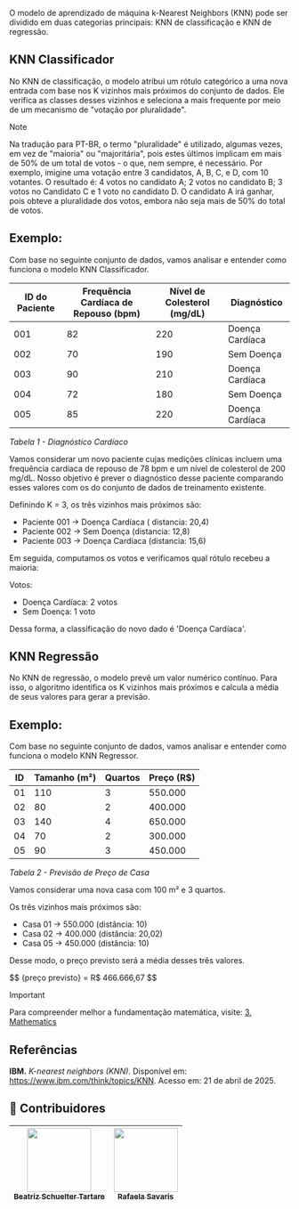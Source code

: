 O modelo de aprendizado de máquina k-Nearest Neighbors (KNN) pode ser dividido em duas categorias principais: KNN de classificação e KNN de regressão.

## KNN Classificador

No KNN de classificação, o modelo atribui um rótulo categórico a uma nova entrada com base nos K vizinhos mais próximos do conjunto de dados. Ele verifica as classes desses vizinhos e seleciona a mais frequente por meio de um mecanismo de "votação por pluralidade".

> [!NOTE]
> Na tradução para PT-BR, o termo "pluralidade" é utilizado, algumas vezes, em vez de "maioria" ou "majoritária", pois estes últimos implicam em mais de 50% de um total de votos - o que, nem sempre, é necessário.
> Por exemplo, imigine uma votação entre 3 candidatos, A, B, C, e D, com 10 votantes. O resultado é: 4 votos no candidato A; 2 votos no candidato B; 3 votos no Candidato C e 1 voto no candidato D. O candidato A irá ganhar, pois obteve a pluralidade dos votos, embora não seja mais de 50% do total de votos.

## Exemplo:

Com base no seguinte conjunto de dados, vamos analisar e entender como funciona o modelo KNN Classificador.

| ID do Paciente | Frequência Cardíaca de Repouso (bpm) | Nível de Colesterol (mg/dL) | Diagnóstico     |
|----------------|---------------------------------------|------------------------------|------------------|
| 001            | 82                                    | 220                          | Doença Cardíaca  |
| 002            | 70                                    | 190                          | Sem Doença       |
| 003            | 90                                    | 210                          | Doença Cardíaca  |
| 004            | 72                                    | 180                          | Sem Doença       |
| 005            | 85                                    | 220                          | Doença Cardíaca  |

*Tabela 1 - Diagnóstico Cardíaco*

Vamos considerar um novo paciente cujas medições clínicas incluem uma frequência cardíaca de repouso de 78 bpm e um nível de colesterol de 200 mg/dL. Nosso objetivo é prever o diagnóstico desse paciente comparando esses valores com os do conjunto de dados de treinamento existente.

Definindo K = 3, os três vizinhos mais próximos são:

- Paciente 001 → Doença Cardíaca ( distancia: 20,4)
- Paciente 002 → Sem Doença (distancia: 12,8)
- Paciente 003 → Doença Cardíaca (distancia: 15,6)

Em seguida, computamos os votos e verificamos qual rótulo recebeu a maioria:

Votos:

- Doença Cardíaca: 2 votos  
- Sem Doença: 1 voto  

Dessa forma, a classificação do novo dado é 'Doença Cardíaca'.

## KNN Regressão

No KNN de regressão, o modelo prevê um valor numérico contínuo. Para isso, o algoritmo identifica os K vizinhos mais próximos e calcula a média de seus valores para gerar a previsão.

## Exemplo:

Com base no seguinte conjunto de dados, vamos analisar e entender como funciona o modelo KNN Regressor.

| ID  | Tamanho (m²) | Quartos | Preço (R$)  |
|-----|--------------|---------|-------------|
| 01  | 110          | 3       | 550.000     |
| 02  | 80           | 2       | 400.000     |
| 03  | 140          | 4       | 650.000     |
| 04  | 70           | 2       | 300.000     |
| 05  | 90           | 3       | 450.000     |

*Tabela 2 - Previsão de Preço de Casa*

Vamos considerar uma nova casa com 100 m² e 3 quartos.

Os três vizinhos mais próximos são:

- Casa 01 → 550.000 (distância: 10)  
- Casa 02 → 400.000 (distância: 20,02)  
- Casa 05 → 450.000 (distância: 10)  

Desse modo, o preço previsto será a média desses três valores.

$$
\{preço previsto} = R$ 466.666,67
$$

> [!IMPORTANT]
> Para compreender melhor a fundamentação matemática, visite: [3. Mathematics](https://github.com/mevianna/ISA/tree/main/KNN/3.mathematics)

## Referências ##
**IBM.** _K-nearest neighbors (KNN)_. Disponível em: https://www.ibm.com/think/topics/KNN. Acesso em: 21 de abril de 2025.

## 👾 **Contribuidores**  
| [<img loading="lazy" src="https://avatars.githubusercontent.com/u/197432407?v=4" width=115><br><sub>Beatriz Schuelter Tartare</sub>](https://github.com/beastartare) | [<img loading="lazy" src="https://avatars.githubusercontent.com/u/178849007?v=4" width=115><br><sub>Rafaela Savaris</sub>](https://github.com/rafasavaris) |
| :---: | :---: |
